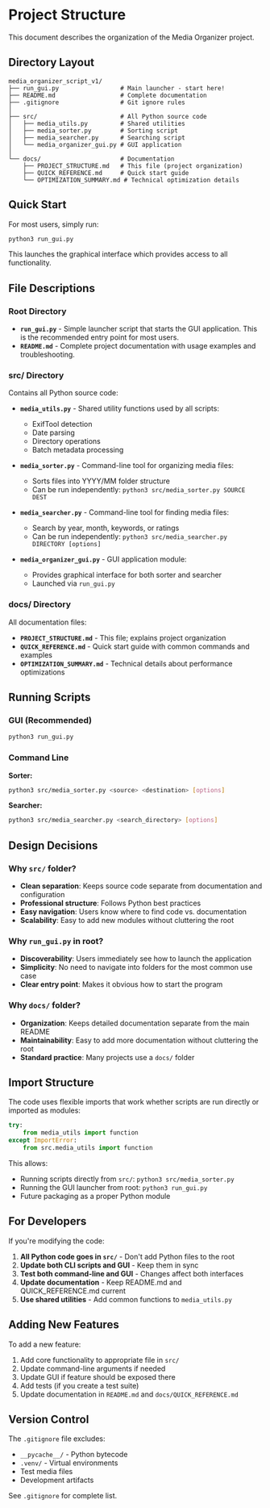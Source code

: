 # Project Structure

This document describes the organization of the Media Organizer project.

## Directory Layout

```
media_organizer_script_v1/
├── run_gui.py                 # Main launcher - start here!
├── README.md                  # Complete documentation
├── .gitignore                 # Git ignore rules
│
├── src/                       # All Python source code
│   ├── media_utils.py         # Shared utilities
│   ├── media_sorter.py        # Sorting script
│   ├── media_searcher.py      # Searching script
│   └── media_organizer_gui.py # GUI application
│
└── docs/                      # Documentation
    ├── PROJECT_STRUCTURE.md   # This file (project organization)
    ├── QUICK_REFERENCE.md     # Quick start guide
    └── OPTIMIZATION_SUMMARY.md # Technical optimization details
```

## Quick Start

For most users, simply run:
```bash
python3 run_gui.py
```

This launches the graphical interface which provides access to all functionality.

## File Descriptions

### Root Directory

- **`run_gui.py`** - Simple launcher script that starts the GUI application. This is the recommended entry point for most users.
- **`README.md`** - Complete project documentation with usage examples and troubleshooting.

### src/ Directory

Contains all Python source code:

- **`media_utils.py`** - Shared utility functions used by all scripts:
  - ExifTool detection
  - Date parsing
  - Directory operations
  - Batch metadata processing

- **`media_sorter.py`** - Command-line tool for organizing media files:
  - Sorts files into YYYY/MM folder structure
  - Can be run independently: `python3 src/media_sorter.py SOURCE DEST`

- **`media_searcher.py`** - Command-line tool for finding media files:
  - Search by year, month, keywords, or ratings
  - Can be run independently: `python3 src/media_searcher.py DIRECTORY [options]`

- **`media_organizer_gui.py`** - GUI application module:
  - Provides graphical interface for both sorter and searcher
  - Launched via `run_gui.py`

### docs/ Directory

All documentation files:

- **`PROJECT_STRUCTURE.md`** - This file; explains project organization
- **`QUICK_REFERENCE.md`** - Quick start guide with common commands and examples
- **`OPTIMIZATION_SUMMARY.md`** - Technical details about performance optimizations

## Running Scripts

### GUI (Recommended)
```bash
python3 run_gui.py
```

### Command Line

**Sorter:**
```bash
python3 src/media_sorter.py <source> <destination> [options]
```

**Searcher:**
```bash
python3 src/media_searcher.py <search_directory> [options]
```

## Design Decisions

### Why `src/` folder?

- **Clean separation**: Keeps source code separate from documentation and configuration
- **Professional structure**: Follows Python best practices
- **Easy navigation**: Users know where to find code vs. documentation
- **Scalability**: Easy to add new modules without cluttering the root

### Why `run_gui.py` in root?

- **Discoverability**: Users immediately see how to launch the application
- **Simplicity**: No need to navigate into folders for the most common use case
- **Clear entry point**: Makes it obvious how to start the program

### Why `docs/` folder?

- **Organization**: Keeps detailed documentation separate from the main README
- **Maintainability**: Easy to add more documentation without cluttering the root
- **Standard practice**: Many projects use a `docs/` folder

## Import Structure

The code uses flexible imports that work whether scripts are run directly or imported as modules:

```python
try:
    from media_utils import function
except ImportError:
    from src.media_utils import function
```

This allows:
- Running scripts directly from `src/`: `python3 src/media_sorter.py`
- Running the GUI launcher from root: `python3 run_gui.py`
- Future packaging as a proper Python module

## For Developers

If you're modifying the code:

1. **All Python code goes in `src/`** - Don't add Python files to the root
2. **Update both CLI scripts and GUI** - Keep them in sync
3. **Test both command-line and GUI** - Changes affect both interfaces
4. **Update documentation** - Keep README.md and QUICK_REFERENCE.md current
5. **Use shared utilities** - Add common functions to `media_utils.py`

## Adding New Features

To add a new feature:

1. Add core functionality to appropriate file in `src/`
2. Update command-line arguments if needed
3. Update GUI if feature should be exposed there
4. Add tests (if you create a test suite)
5. Update documentation in `README.md` and `docs/QUICK_REFERENCE.md`

## Version Control

The `.gitignore` file excludes:
- `__pycache__/` - Python bytecode
- `.venv/` - Virtual environments
- Test media files
- Development artifacts

See `.gitignore` for complete list.
